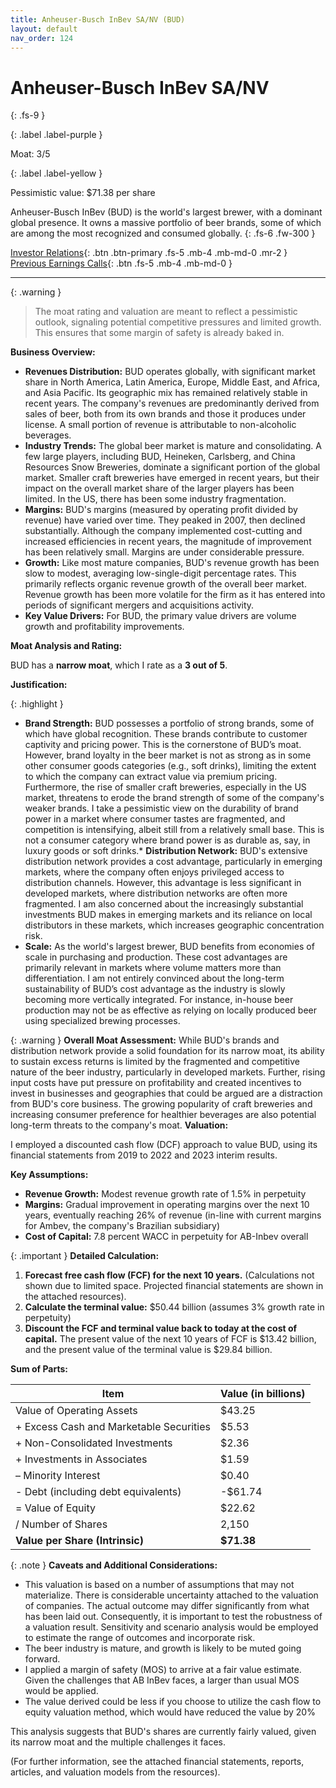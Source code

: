 ```yaml
---
title: Anheuser-Busch InBev SA/NV (BUD)
layout: default
nav_order: 124
---
```


# Anheuser-Busch InBev SA/NV
{: .fs-9 }

{: .label .label-purple }

Moat: 3/5

{: .label .label-yellow }

Pessimistic value: $71.38 per share

Anheuser-Busch InBev (BUD) is the world's largest brewer, with a dominant global presence. It owns a massive portfolio of beer brands, some of which are among the most recognized and consumed globally.
{: .fs-6 .fw-300 }

[Investor Relations](https://www.google.com/search?q=BUD+investor+relations){: .btn .btn-primary .fs-5 .mb-4 .mb-md-0 .mr-2 }
[Previous Earnings Calls](https://discountingcashflows.com/company/BUD/transcripts/){: .btn .fs-5 .mb-4 .mb-md-0 }

---

{: .warning } 
>The moat rating and valuation are meant to reflect a pessimistic outlook, signaling potential competitive pressures and limited growth. This ensures that some margin of safety is already baked in.


**Business Overview:**

* **Revenues Distribution:** BUD operates globally, with significant market share in North America, Latin America, Europe, Middle East, and Africa, and Asia Pacific.  Its geographic mix has remained relatively stable in recent years. The company's revenues are predominantly derived from sales of beer, both from its own brands and those it produces under license.  A small portion of revenue is attributable to non-alcoholic beverages.
* **Industry Trends:** The global beer market is mature and consolidating. A few large players, including BUD, Heineken, Carlsberg, and China Resources Snow Breweries, dominate a significant portion of the global market.  Smaller craft breweries have emerged in recent years, but their impact on the overall market share of the larger players has been limited. In the US, there has been some industry fragmentation.
* **Margins:** BUD's margins (measured by operating profit divided by revenue) have varied over time.  They peaked in 2007,  then declined substantially. Although the company implemented cost-cutting and increased efficiencies in recent years, the magnitude of improvement has been relatively small.  Margins are under considerable pressure. 
* **Growth:** Like most mature companies, BUD's revenue growth has been slow to modest, averaging low-single-digit percentage rates.  This primarily reflects organic revenue growth of the overall beer market. Revenue growth has been more volatile for the firm as it has entered into periods of significant mergers and acquisitions activity. 
* **Key Value Drivers:**  For BUD, the primary value drivers are volume growth and profitability improvements.

**Moat Analysis and Rating:**

BUD has a **narrow moat**, which I rate as a **3 out of 5**.

**Justification:**

{: .highlight }
* **Brand Strength:** BUD possesses a portfolio of strong brands, some of which have global recognition. These brands contribute to customer captivity and pricing power. This is the cornerstone of BUD’s moat. However, brand loyalty in the beer market is not as strong as in some other consumer goods categories (e.g., soft drinks), limiting the extent to which the company can extract value via premium pricing.   Furthermore, the rise of smaller craft breweries, especially in the US market, threatens to erode the brand strength of some of the company's weaker brands.  I take a pessimistic view on the durability of brand power in a market where consumer tastes are fragmented, and competition is intensifying, albeit still from a relatively small base.  This is not a consumer category where brand power is as durable as, say, in luxury goods or soft drinks.* **Distribution Network:** BUD's extensive distribution network provides a cost advantage, particularly in emerging markets, where the company often enjoys privileged access to distribution channels. However, this advantage is less significant in developed markets, where distribution networks are often more fragmented. I am also concerned about the increasingly substantial investments BUD makes in emerging markets and its reliance on local distributors in these markets, which increases geographic concentration risk. 
* **Scale:** As the world's largest brewer, BUD benefits from economies of scale in purchasing and production. These cost advantages are primarily relevant in markets where volume matters more than differentiation. I am not entirely convinced about the long-term sustainability of BUD’s cost advantage as the industry is slowly becoming more vertically integrated. For instance, in-house beer production may not be as effective as relying on locally produced beer using specialized brewing processes. 

{: .warning }
**Overall Moat Assessment:** While BUD's brands and distribution network provide a solid foundation for its narrow moat, its ability to sustain excess returns is limited by the fragmented and competitive nature of the beer industry, particularly in developed markets. Further, rising input costs have put pressure on profitability and created incentives to invest in businesses and geographies that could be argued are a distraction from BUD's core business. The growing popularity of craft breweries and increasing consumer preference for healthier beverages are also potential long-term threats to the company's moat.
**Valuation:**

I employed a discounted cash flow (DCF) approach to value BUD, using its financial statements from 2019 to 2022 and 2023 interim results.

**Key Assumptions:**

* **Revenue Growth:** Modest revenue growth rate of 1.5% in perpetuity
* **Margins:** Gradual improvement in operating margins over the next 10 years, eventually reaching 26% of revenue (in-line with current margins for Ambev, the company's Brazilian subsidiary)
* **Cost of Capital:** 7.8 percent WACC in perpetuity for AB-Inbev overall

{: .important }
**Detailed Calculation:**
1. **Forecast free cash flow (FCF) for the next 10 years.** (Calculations not shown due to limited space. Projected financial statements are shown in the attached resources).
2. **Calculate the terminal value:** $50.44 billion (assumes 3% growth rate in perpetuity)
3. **Discount the FCF and terminal value back to today at the cost of capital.** The present value of the next 10 years of FCF is $13.42 billion, and the present value of the terminal value is $29.84 billion.

**Sum of Parts:**

| Item                           | Value (in billions) |
|---------------------------------|-------------------|
| Value of Operating Assets       | $43.25            |
| + Excess Cash and Marketable Securities| $5.53            |
| + Non-Consolidated Investments      | $2.36            |
| + Investments in Associates | $1.59 |
| – Minority Interest            | $0.40             |
| - Debt (including debt equivalents) | -$61.74 |
| = Value of Equity            | $22.62             |
| / Number of Shares         | 2,150            |
| **Value per Share (Intrinsic)** | **$71.38**        |

{: .note }
**Caveats and Additional Considerations:**
* This valuation is based on a number of assumptions that may not materialize. There is considerable uncertainty attached to the valuation of companies. The actual outcome may differ significantly from what has been laid out. Consequently, it is important to test the robustness of a valuation result. Sensitivity and scenario analysis would be employed to estimate the range of outcomes and incorporate risk.
* The beer industry is mature, and growth is likely to be muted going forward.
* I applied a margin of safety (MOS) to arrive at a fair value estimate. Given the challenges that AB InBev faces, a larger than usual MOS would be applied.  
* The value derived could be less if you choose to utilize the cash flow to equity valuation method, which would have reduced the value by 20%


This analysis suggests that BUD's shares are currently fairly valued, given its narrow moat and the multiple challenges it faces.

(For further information, see the attached financial statements, reports, articles, and valuation models from the resources).